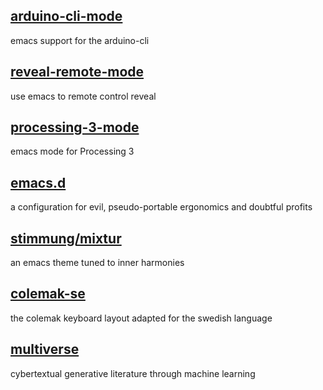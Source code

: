 ## [arduino-cli-mode](https://github.com/motform/arduino-cli-mode)
emacs support for the arduino-cli

## [reveal-remote-mode](https://github.com/motform/reveal-remote-mode)
use emacs to remote control reveal

## [processing-3-mode](https://github.com/motform/processing-3-mode)
emacs mode for Processing 3

## [emacs.d](https://github.com/motform/emacs.d)
a configuration for evil, pseudo-portable ergonomics and doubtful profits

## [stimmung/mixtur](https://github.com/motform/stimmung)
an emacs theme tuned to inner harmonies

## [colemak-se](https://github.com/motform/colemak-se)
the colemak keyboard layout adapted for the swedish language

## [multiverse](https://github.com/motform/multiverse)
cybertextual generative literature through machine learning
